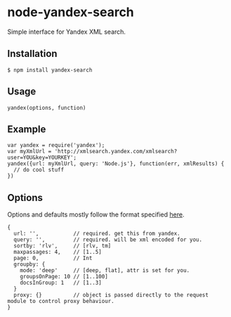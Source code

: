 node-yandex-search
==================

Simple interface for Yandex XML search.

## Installation
```$ npm install yandex-search```

## Usage
```yandex(options, function)```

## Example
```
var yandex = require('yandex');
var myXmlUrl = 'http://xmlsearch.yandex.com/xmlsearch?user=YOU&key=YOURKEY';
yandex({url: myXmlUrl, query: 'Node.js'}, function(err, xmlResults) {
  // do cool stuff
})
```

## Options
Options and defaults mostly follow the format specified [here](http://api.yandex.com/xml/doc/dg/concepts/post-request.xml).

```
{
  url: '',           // required. get this from yandex.
  query: '',         // required. will be xml encoded for you.
  sortby: 'rlv',     // [rlv, tm]
  maxpassages: 4,    // [1..5]
  page: 0,           // Int
  groupby: {
    mode: 'deep'     // [deep, flat], attr is set for you.
    groupsOnPage: 10 // [1..100]
    docsInGroup: 1   // [1..3]
  }
  proxy: {}          // object is passed directly to the request module to control proxy behaviour.
}
```
